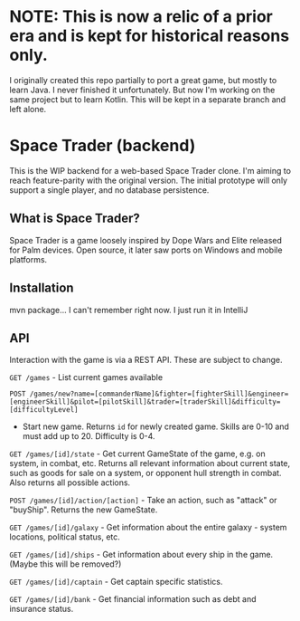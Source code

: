 # NOTE: This is now a relic of a prior era and is kept for historical reasons only.

I originally created this repo partially to port a great game, but mostly to learn Java. I never finished it unfortunately. But now I'm working on the same project but to learn Kotlin. This will be kept in a separate branch and left alone.

# Space Trader (backend)

This is the WIP backend for a web-based Space Trader clone. I'm aiming to reach feature-parity with the original
version. The initial prototype will only support a single player, and no database persistence.

## What is Space Trader?

Space Trader is a game loosely inspired by Dope Wars and Elite released for Palm devices. Open source, it later
saw ports on Windows and mobile platforms.

## Installation

mvn package... I can't remember right now. I just run it in IntelliJ

## API

Interaction with the game is via a REST API. These are subject to change.

`GET /games` - List current games available

`POST /games/new?name=[commanderName]&fighter=[fighterSkill]&engineer=[engineerSkill]&pilot=[pilotSkill]&trader=[traderSkill]&difficulty=[difficultyLevel]`
  - Start new game. Returns `id` for newly created game. Skills are 0-10 and must add up to 20. Difficulty is 0-4.

`GET /games/[id]/state` - Get current GameState of the game, e.g. on system, in combat, etc. Returns all relevant information about
current state, such as goods for sale on a system, or opponent hull strength in combat. Also returns all possible
actions.

`POST /games/[id]/action/[action]` - Take an action, such as "attack" or "buyShip". Returns the new GameState.

`GET /games/[id]/galaxy` - Get information about the entire galaxy - system locations, political status, etc.

`GET /games/[id]/ships` - Get information about every ship in the game. (Maybe this will be removed?)

`GET /games/[id]/captain` - Get captain specific statistics.

`GET /games/[id]/bank` - Get financial information such as debt and insurance status.

